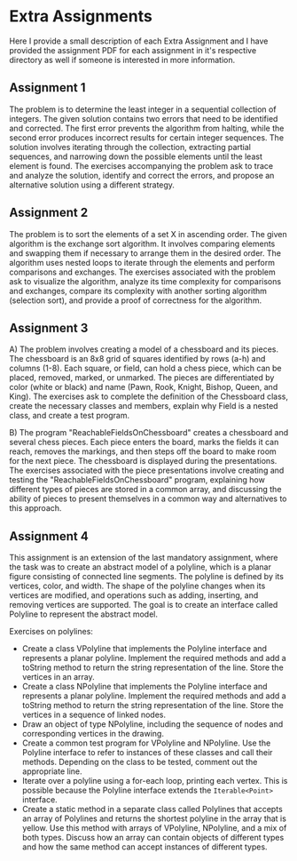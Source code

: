# Extra Assignments

Here I provide a small description of each Extra Assignment and I have provided the assignment PDF for each assignment in it's respective directory as well if someone is interested in more information.

## Assignment 1

The problem is to determine the least integer in a sequential collection of integers. The given solution contains two errors that need to be identified and corrected. The first error prevents the algorithm from halting, while the second error produces incorrect results for certain integer sequences. The solution involves iterating through the collection, extracting partial sequences, and narrowing down the possible elements until the least element is found. The exercises accompanying the problem ask to trace and analyze the solution, identify and correct the errors, and propose an alternative solution using a different strategy.

## Assignment 2

The problem is to sort the elements of a set X in ascending order. The given algorithm is the exchange sort algorithm. It involves comparing elements and swapping them if necessary to arrange them in the desired order. The algorithm uses nested loops to iterate through the elements and perform comparisons and exchanges. The exercises associated with the problem ask to visualize the algorithm, analyze its time complexity for comparisons and exchanges, compare its complexity with another sorting algorithm (selection sort), and provide a proof of correctness for the algorithm.

## Assignment 3

A) The problem involves creating a model of a chessboard and its pieces. The chessboard is an 8x8 grid of squares identified by rows (a-h) and columns (1-8). Each square, or field, can hold a chess piece, which can be placed, removed, marked, or unmarked. The pieces are differentiated by color (white or black) and name (Pawn, Rook, Knight, Bishop, Queen, and King). The exercises ask to complete the definition of the Chessboard class, create the necessary classes and members, explain why Field is a nested class, and create a test program.

B) The program "ReachableFieldsOnChessboard" creates a chessboard and several chess pieces. Each piece enters the board, marks the fields it can reach, removes the markings, and then steps off the board to make room for the next piece. The chessboard is displayed during the presentations. The exercises associated with the piece presentations involve creating and testing the "ReachableFieldsOnChessboard" program, explaining how different types of pieces are stored in a common array, and discussing the ability of pieces to present themselves in a common way and alternatives to this approach.

## Assignment 4

This assignment is an extension of the last mandatory assignment, where the task was to create an abstract model of a polyline, which is a planar figure consisting of connected line segments. The polyline is defined by its vertices, color, and width. The shape of the polyline changes when its vertices are modified, and operations such as adding, inserting, and removing vertices are supported. The goal is to create an interface called Polyline to represent the abstract model.

Exercises on polylines:
- Create a class VPolyline that implements the Polyline interface and represents a planar polyline. Implement the required methods and add a toString method to return the string representation of the line. Store the vertices in an array.
- Create a class NPolyline that implements the Polyline interface and represents a planar polyline. Implement the required methods and add a toString method to return the string representation of the line. Store the vertices in a sequence of linked nodes.
- Draw an object of type NPolyline, including the sequence of nodes and corresponding vertices in the drawing.
- Create a common test program for VPolyline and NPolyline. Use the Polyline interface to refer to instances of these classes and call their methods. Depending on the class to be tested, comment out the appropriate line.
- Iterate over a polyline using a for-each loop, printing each vertex. This is possible because the Polyline interface extends the `Iterable<Point>` interface.
- Create a static method in a separate class called Polylines that accepts an array of Polylines and returns the shortest polyline in the array that is yellow. Use this method with arrays of VPolyline, NPolyline, and a mix of both types. Discuss how an array can contain objects of different types and how the same method can accept instances of different types.
